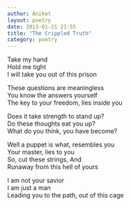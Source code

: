 ```yaml
---
author: Aniket
layout: poetry
date: 2013-01-21 21:55
title: "The Crippled Truth"
category: poetry
---
```

Take my hand  
Hold me tight  
I will take you out of this prison

These questions are meaningless  
You know the answers yourself  
The key to your freedom, lies inside you

Does it take strength to stand up?  
Do these thoughts eat you up?  
What do you think, you have become?

Well a puppet is what, resembles you  
Your master, lies to you  
So, cut these strings, And  
Runaway from this hell of yours  

I am not your savior  
I am just a man  
Leading you to the path, out of this cage